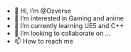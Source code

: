 - 👋 Hi, I’m @Ozverse
- 👀 I’m interested in Gaming and anime
- 🌱 I’m currently learning UE5 and C++
- 💞️ I’m looking to collaborate on ...
- 📫 How to reach me 

<!---
Ozverse/Ozverse is a ✨ special ✨ repository because its `README.md` (this file) appears on your GitHub profile.
You can click the Preview link to take a look at your changes.
--->
